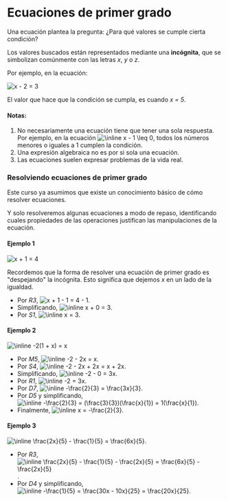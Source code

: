 # Ecuaciones de primer grado

Una ecuación plantea la pregunta: ¿Para qué valores se cumple cierta condición?

Los valores buscados están representados mediante una **incógnita**, que se simbolizan comúnmente con las letras _x_, _y_ o _z_.

Por ejemplo, en la ecuación:

<img src="https://latex.codecogs.com/svg.image?x&space;-&space;2&space;=&space;3" title="x - 2 = 3" />

El valor que hace que la condición se cumpla, es cuando _x = 5_.

#### Notas:

1. No necesariamente una ecuación tiene que tener una sola respuesta. Por ejemplo, en la ecuación <img src="https://latex.codecogs.com/svg.image?\inline&space;x&space;-&space;1&space;\leq&space;0" title="\inline x - 1 \leq 0" />, todos los números menores o iguales a 1 cumplen la condición.
2. Una expresión algebraica no es por si sola una ecuación.
3. Las ecuaciones suelen expresar problemas de la vida real.

### Resolviendo ecuaciones de primer grado

Este curso ya asumimos que existe un conocimiento básico de cómo resolver ecuaciones.

Y solo resolveremos algunas ecuaciones a modo de repaso, identificando cuales propiedades de las operaciones justifican las manipulaciones de la ecuación.

#### Ejemplo 1

<img src="https://latex.codecogs.com/svg.image?x&space;&plus;&space;1&space;=&space;4" title="x + 1 = 4" />

Recordemos que la forma de resolver una ecuación de primer grado es "despejando" la incógnita. Esto significa que dejemos _x_ en un lado de la igualdad.

- Por _R3_, <img src="https://latex.codecogs.com/svg.image?x&space;&plus;&space;1&space;-&space;1&space;=&space;4&space;-&space;1" title="x + 1 - 1 = 4 - 1" />.
- Simplificando, <img src="https://latex.codecogs.com/svg.image?\inline&space;x&space;&plus;&space;0&space;=&space;3" title="\inline x + 0 = 3" />.
- Por _S1_, <img src="https://latex.codecogs.com/svg.image?\inline&space;x&space;=&space;3" title="\inline x = 3" />.

#### Ejemplo 2

<img src="https://latex.codecogs.com/svg.image?\inline&space;-2(1&space;&plus;&space;x)&space;=&space;x" title="\inline -2(1 + x) = x" />

- Por _M5_, <img src="https://latex.codecogs.com/svg.image?\inline&space;-2&space;-&space;2x&space;=&space;x&space;" title="\inline -2 - 2x = x " />.
- Por _S4_, <img src="https://latex.codecogs.com/svg.image?\inline&space;-2&space;-&space;2x&space;&plus;&space;2x&space;=&space;x&space;&plus;&space;2x" title="\inline -2 - 2x + 2x = x + 2x" />.
- Simplificando, <img src="https://latex.codecogs.com/svg.image?\inline&space;-2&space;-&space;0&space;=&space;3x" title="\inline -2 - 0 = 3x" />.
- Por _R1_, <img src="https://latex.codecogs.com/svg.image?\inline&space;-2&space;=&space;3x" title="\inline -2 = 3x" />.
- Por _D7_, <img src="https://latex.codecogs.com/svg.image?\inline&space;-\frac{2}{3}&space;=&space;\frac{3x}{3}" title="\inline -\frac{2}{3} = \frac{3x}{3}" />.
- Por _D5_ y simplificando, <img src="https://latex.codecogs.com/svg.image?\inline&space;-\frac{2}{3}&space;=&space;(\frac{3}{3})(\frac{x}{1})&space;=&space;1(\frac{x}{1})" title="\inline -\frac{2}{3} = (\frac{3}{3})(\frac{x}{1}) = 1(\frac{x}{1})" />.
- Finalmente, <img src="https://latex.codecogs.com/svg.image?\inline&space;x&space;=&space;-\frac{2}{3}" title="\inline x = -\frac{2}{3}" />.

#### Ejemplo 3

<img src="https://latex.codecogs.com/svg.image?\inline&space;\frac{2x}{5}&space;-&space;\frac{1}{5}&space;=&space;\frac{6x}{5}" title="\inline \frac{2x}{5} - \frac{1}{5} = \frac{6x}{5}" />.

- Por _R3_, <img src="https://latex.codecogs.com/svg.image?\inline&space;\frac{2x}{5}&space;-&space;\frac{1}{5}&space;-&space;\frac{2x}{5}&space;=&space;\frac{6x}{5}&space;-&space;\frac{2x}{5}" title="\inline \frac{2x}{5} - \frac{1}{5} - \frac{2x}{5} = \frac{6x}{5} - \frac{2x}{5}" />.
- Por _D4_ y simplificando, <img src="https://latex.codecogs.com/svg.image?\inline&space;-\frac{1}{5}&space;=&space;\frac{30x&space;-&space;10x}{25}&space;=&space;\frac{20x}{25}" title="\inline -\frac{1}{5} = \frac{30x - 10x}{25} = \frac{20x}{25}" />.
